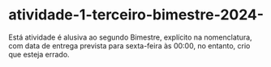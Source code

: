 # atividade-1-terceiro-bimestre-2024-
Está atividade é alusiva ao segundo Bimestre, explícito na nomenclatura, com data de entrega prevista para sexta-feira às 00:00, no entanto, crio que esteja errado.
